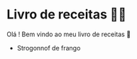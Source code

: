 # Livro de receitas :man_cook:

Olá ! Bem vindo ao meu livro de receitas :wave:

- Strogonnof de frango